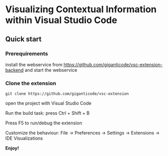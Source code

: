 # Visualizing Contextual Information within Visual Studio Code

## Quick start

### Prerequirements
install the webservice from https://github.com/giganticode/vsc-extension-backend and start the webservice

### Clone the extension

```
git clone https://github.com/giganticode/vsc-extension
```

open the project with Visual Studio Code

Run the build task: press Ctrl + Shift + B

Press F5 to run/debug the extension

Customize the behaviour: File -> Preferences -> Settings -> Extensions -> IDE Visualizations

**Enjoy!**
